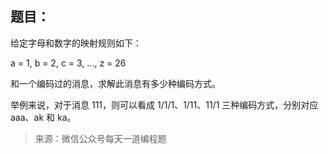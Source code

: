 ## 题目：

给定字母和数字的映射规则如下：

a = 1, b = 2, c = 3, ..., z = 26

和一个编码过的消息，求解此消息有多少种编码方式。

举例来说，对于消息 111，则可以看成 1/1/1、1/11、11/1 三种编码方式，分别对应 aaa、ak 和 ka。

> 来源：微信公众号每天一道编程题
